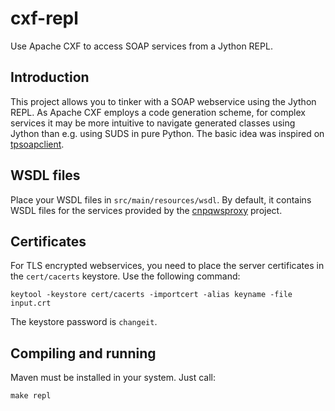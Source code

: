 # cxf-repl
Use Apache CXF to access SOAP services from a Jython REPL.

## Introduction

This project allows you to tinker with a SOAP webservice using the Jython REPL. As Apache CXF employs a code generation scheme, for complex services it may be more intuitive to navigate generated classes using Jython than e.g. using SUDS in pure Python. The basic idea was inspired on [tpsoapclient](http://dm.zimmer428.net/2013/03/prototyping-think-project-soap-clients-with-jython).

## WSDL files

Place your WSDL files in `src/main/resources/wsdl`. By default, it contains WSDL files for the services provided by the [cnpqwsproxy](https://github.com/nitmateriais/cnpqwsproxy) project.

## Certificates

For TLS encrypted webservices, you need to place the server certificates in the `cert/cacerts` keystore. Use the following command:

`keytool -keystore cert/cacerts -importcert -alias keyname -file input.crt`

The keystore password is `changeit`.

## Compiling and running

Maven must be installed in your system. Just call:

`make repl`
